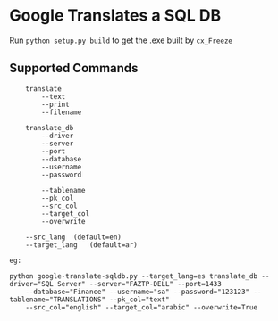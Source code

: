 # Google Translates a SQL DB

Run `python setup.py build` to get the .exe built by `cx_Freeze`

## Supported Commands

```
	translate
		--text
		--print
		--filename
		
	translate_db
		--driver
		--server
		--port
		--database
		--username
		--password
		
		--tablename
		--pk_col
		--src_col
		--target_col
		--overwrite
			
	--src_lang	(default=en)
	--target_lang	(default=ar)
	
eg:

python google-translate-sqldb.py --target_lang=es translate_db --driver="SQL Server" --server="FAZTP-DELL" --port=1433
	--database="Finance" --username="sa" --password="123123" --tablename="TRANSLATIONS" --pk_col="text" 
	--src_col="english" --target_col="arabic" --overwrite=True
```
